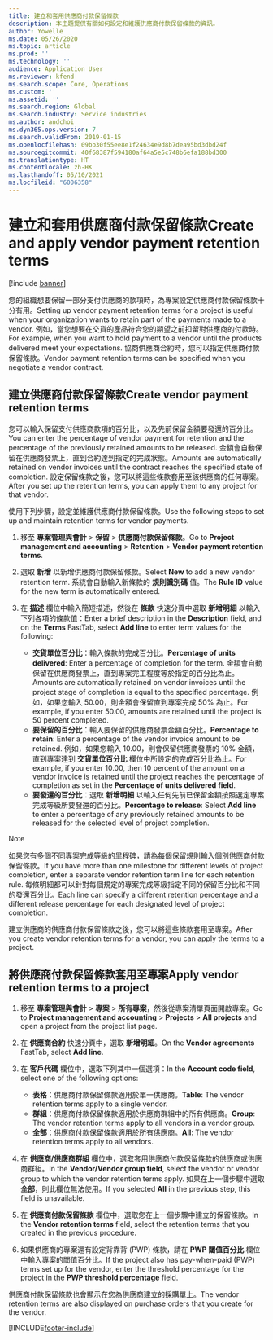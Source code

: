 ```yaml
---
title: 建立和套用供應商付款保留條款
description: 本主題提供有關如何設定和維護供應商付款保留條款的資訊。
author: Yowelle
ms.date: 05/26/2020
ms.topic: article
ms.prod: ''
ms.technology: ''
audience: Application User
ms.reviewer: kfend
ms.search.scope: Core, Operations
ms.custom: ''
ms.assetid: ''
ms.search.region: Global
ms.search.industry: Service industries
ms.author: andchoi
ms.dyn365.ops.version: 7
ms.search.validFrom: 2019-01-15
ms.openlocfilehash: 09bb30f55ee8e1f24634e9d8b7dea95bd3dbd24f
ms.sourcegitcommit: 40f68387f594180af64a5e5c748b6efa188bd300
ms.translationtype: HT
ms.contentlocale: zh-HK
ms.lasthandoff: 05/10/2021
ms.locfileid: "6006358"
---
```

# <a name="create-and-apply-vendor-payment-retention-terms"></a><span data-ttu-id="b7ebf-103">建立和套用供應商付款保留條款</span><span class="sxs-lookup"><span data-stu-id="b7ebf-103">Create and apply vendor payment retention terms</span></span>

[!include [banner](../includes/banner.md)] 

<span data-ttu-id="b7ebf-104">您的組織想要保留一部分支付供應商的款項時，為專案設定供應商付款保留條款十分有用。</span><span class="sxs-lookup"><span data-stu-id="b7ebf-104">Setting up vendor payment retention terms for a project is useful when your organization wants to retain part of the payments made to a vendor.</span></span> <span data-ttu-id="b7ebf-105">例如，當您想要在交貨的產品符合您的期望之前扣留對供應商的付款時。</span><span class="sxs-lookup"><span data-stu-id="b7ebf-105">For example, when you want to hold payment to a vendor until the products delivered meet your expectations.</span></span> <span data-ttu-id="b7ebf-106">協商供應商合約時，您可以指定供應商付款保留條款。</span><span class="sxs-lookup"><span data-stu-id="b7ebf-106">Vendor payment retention terms can be specified when you negotiate a vendor contract.</span></span>

## <a name="create-vendor-payment-retention-terms"></a><span data-ttu-id="b7ebf-107">建立供應商付款保留條款</span><span class="sxs-lookup"><span data-stu-id="b7ebf-107">Create vendor payment retention terms</span></span>

<span data-ttu-id="b7ebf-108">您可以輸入保留支付供應商款項的百分比，以及先前保留金額要發還的百分比。</span><span class="sxs-lookup"><span data-stu-id="b7ebf-108">You can enter the percentage of vendor payment for retention and the percentage of the previously retained amounts to be released.</span></span> <span data-ttu-id="b7ebf-109">金額會自動保留在供應商發票上，直到合約達到指定的完成狀態。</span><span class="sxs-lookup"><span data-stu-id="b7ebf-109">Amounts are automatically retained on vendor invoices until the contract reaches the specified state of completion.</span></span> <span data-ttu-id="b7ebf-110">設定保留條款之後，您可以將這些條款套用至該供應商的任何專案。</span><span class="sxs-lookup"><span data-stu-id="b7ebf-110">After you set up the retention terms, you can apply them to any project for that vendor.</span></span>

<span data-ttu-id="b7ebf-111">使用下列步驟，設定並維護供應商付款保留條款。</span><span class="sxs-lookup"><span data-stu-id="b7ebf-111">Use the following steps to set up and maintain retention terms for vendor payments.</span></span> 

1. <span data-ttu-id="b7ebf-112">移至 **專案管理與會計** > **保留** > **供應商付款保留條款**。</span><span class="sxs-lookup"><span data-stu-id="b7ebf-112">Go to **Project management and accounting** > **Retention** > **Vendor payment retention terms**.</span></span>
2. <span data-ttu-id="b7ebf-113">選取 **新增** 以新增供應商付款保留條款。</span><span class="sxs-lookup"><span data-stu-id="b7ebf-113">Select **New** to add a new vendor retention term.</span></span> <span data-ttu-id="b7ebf-114">系統會自動輸入新條款的 **規則識別碼** 值。</span><span class="sxs-lookup"><span data-stu-id="b7ebf-114">The **Rule ID** value for the new term is automatically entered.</span></span> 
3. <span data-ttu-id="b7ebf-115">在 **描述** 欄位中輸入簡短描述，然後在 **條款** 快速分頁中選取 **新增明細** 以輸入下列各項的條款值：</span><span class="sxs-lookup"><span data-stu-id="b7ebf-115">Enter a brief description in the **Description** field, and on the **Terms** FastTab, select **Add line** to enter term values for the following:</span></span>

   - <span data-ttu-id="b7ebf-116">**交貨單位百分比**：輸入條款的完成百分比。</span><span class="sxs-lookup"><span data-stu-id="b7ebf-116">**Percentage of units delivered**: Enter a percentage of completion for the term.</span></span> <span data-ttu-id="b7ebf-117">金額會自動保留在供應商發票上，直到專案完工程度等於指定的百分比為止。</span><span class="sxs-lookup"><span data-stu-id="b7ebf-117">Amounts are automatically retained on vendor invoices until the project stage of completion is equal to the specified percentage.</span></span> <span data-ttu-id="b7ebf-118">例如，如果您輸入 50.00，則金額會保留直到專案完成 50% 為止。</span><span class="sxs-lookup"><span data-stu-id="b7ebf-118">For example, if you enter 50.00, amounts are retained until the project is 50 percent completed.</span></span>
   - <span data-ttu-id="b7ebf-119">**要保留的百分比**：輸入要保留的供應商發票金額百分比。</span><span class="sxs-lookup"><span data-stu-id="b7ebf-119">**Percentage to retain**: Enter a percentage of the vendor invoice amount to be retained.</span></span> <span data-ttu-id="b7ebf-120">例如，如果您輸入 10.00，則會保留供應商發票的 10% 金額，直到專案達到 **交貨單位百分比** 欄位中所設定的完成百分比為止。</span><span class="sxs-lookup"><span data-stu-id="b7ebf-120">For example, if you enter 10.00, then 10 percent of the amount on a vendor invoice is retained until the project reaches the percentage of completion as set in the **Percentage of units delivered field**.</span></span>
   - <span data-ttu-id="b7ebf-121">**要發還的百分比**：選取 **新增明細** 以輸入任何先前已保留金額按照選定專案完成等級所要發還的百分比。</span><span class="sxs-lookup"><span data-stu-id="b7ebf-121">**Percentage to release**: Select **Add line** to enter a percentage of any previously retained amounts to be released for the selected level of project completion.</span></span>

> [!NOTE]
> <span data-ttu-id="b7ebf-122">如果您有多個不同專案完成等級的里程碑，請為每個保留規則輸入個別供應商付款保留條款。</span><span class="sxs-lookup"><span data-stu-id="b7ebf-122">If you have more than one milestone for different levels of project completion, enter a separate vendor retention term line for each retention rule.</span></span> <span data-ttu-id="b7ebf-123">每條明細都可以針對每個規定的專案完成等級指定不同的保留百分比和不同的發還百分比。</span><span class="sxs-lookup"><span data-stu-id="b7ebf-123">Each line can specify a different retention percentage and a different release percentage for each designated level of project completion.</span></span>

<span data-ttu-id="b7ebf-124">建立供應商的供應商付款保留條款之後，您可以將這些條款套用至專案。</span><span class="sxs-lookup"><span data-stu-id="b7ebf-124">After you create vendor retention terms for a vendor, you can apply the terms to a project.</span></span>

## <a name="apply-vendor-retention-terms-to-a-project"></a><span data-ttu-id="b7ebf-125">將供應商付款保留條款套用至專案</span><span class="sxs-lookup"><span data-stu-id="b7ebf-125">Apply vendor retention terms to a project</span></span>

1. <span data-ttu-id="b7ebf-126">移至 **專案管理與會計** > **專案** > **所有專案**，然後從專案清單頁面開啟專案。</span><span class="sxs-lookup"><span data-stu-id="b7ebf-126">Go to **Project management and accounting** > **Projects** > **All projects** and open a project from the project list page.</span></span>
2. <span data-ttu-id="b7ebf-127">在 **供應商合約** 快速分頁中，選取 **新增明細**。</span><span class="sxs-lookup"><span data-stu-id="b7ebf-127">On the **Vendor agreements** FastTab, select **Add line**.</span></span>
3. <span data-ttu-id="b7ebf-128">在 **客戶代碼** 欄位中，選取下列其中一個選項：</span><span class="sxs-lookup"><span data-stu-id="b7ebf-128">In the **Account code field**, select one of the following options:</span></span> 

   - <span data-ttu-id="b7ebf-129">**表格**：供應商付款保留條款適用於單一供應商。</span><span class="sxs-lookup"><span data-stu-id="b7ebf-129">**Table**: The vendor retention terms apply to a single vendor.</span></span>
   - <span data-ttu-id="b7ebf-130">**群組**：供應商付款保留條款適用於供應商群組中的所有供應商。</span><span class="sxs-lookup"><span data-stu-id="b7ebf-130">**Group**: The vendor retention terms apply to all vendors in a vendor group.</span></span>
   - <span data-ttu-id="b7ebf-131">**全部**：供應商付款保留條款適用於所有供應商。</span><span class="sxs-lookup"><span data-stu-id="b7ebf-131">**All**: The vendor retention terms apply to all vendors.</span></span>

4. <span data-ttu-id="b7ebf-132">在 **供應商/供應商群組** 欄位中，選取套用供應商付款保留條款的供應商或供應商群組。</span><span class="sxs-lookup"><span data-stu-id="b7ebf-132">In the **Vendor/Vendor group field**, select the vendor or vendor group to which the vendor retention terms apply.</span></span> <span data-ttu-id="b7ebf-133">如果在上一個步驟中選取 **全部**，則此欄位無法使用。</span><span class="sxs-lookup"><span data-stu-id="b7ebf-133">If you selected **All** in the previous step, this field is unavailable.</span></span>
5. <span data-ttu-id="b7ebf-134">在 **供應商付款保留條款** 欄位中，選取您在上一個步驟中建立的保留條款。</span><span class="sxs-lookup"><span data-stu-id="b7ebf-134">In the **Vendor retention terms** field, select the retention terms that you created in the previous procedure.</span></span>
6. <span data-ttu-id="b7ebf-135">如果供應商的專案還有設定背靠背 (PWP) 條款，請在 **PWP 閾值百分比** 欄位中輸入專案的閾值百分比。</span><span class="sxs-lookup"><span data-stu-id="b7ebf-135">If the project also has pay-when-paid (PWP) terms set up for the vendor, enter the threshold percentage for the project in the **PWP threshold percentage** field.</span></span>

<span data-ttu-id="b7ebf-136">供應商付款保留條款也會顯示在您為供應商建立的採購單上。</span><span class="sxs-lookup"><span data-stu-id="b7ebf-136">The vendor retention terms are also displayed on purchase orders that you create for the vendor.</span></span>


[!INCLUDE[footer-include](../includes/footer-banner.md)]